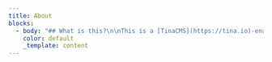 ```yaml
---
title: About
blocks:
  - body: "## What is this?\n\nThis is a [TinaCMS](https://tina.io)-enabled Next.js app, so you can edit your content on a live page. In this project the Tina file-based CMS is used via GraphQL: it's powered by a schema that *you* define. It not only serves content from Markdown files in your repository, but it also generates TinaCMS forms for you automatically ✨.\n\n### Scope\n\n* Run this project locally using local content within this repository.\n* Connect to Tina Cloud to benefit from its GraphQL Content API.\n* Deploy the site to visually edit your site.\n* Invite collaborators.\n* Another test.\n* a 3rd test\n\n## Requirements\n\n* Git\n* [Node.js Active LTS](https://nodejs.org/en/about/releases/)\n* Yarn\n\n## Fork this repository\n\n⚠️⚠️ Start by **forking** the repository and then pull it down to your computer. ⚠️⚠️\n\n## Install\n\n> ℹ️ This project uses `yarn` as a package manager, if `yarn` isn't installed on your machine, open a terminal and run `npm install -g yarn`\n\nInstall the project's dependencies:\n\n```\nyarn install\n```\n\n> ⚠️ If you'd like to use `npm` beware that there is no `package-lock.json` so we can't guarantee the dependencies are the same for you.\n\n## Run the project locally\n\nTo run the local development server:\n\n```\nyarn dev\n```\n\nThis command starts the GraphQL server and the Next.js application in development mode. It also regenerates your schema types for TypeScript and GraphQL so changes to your `.tina` config are reflected immediately.\n\nOne of the most interesting aspects of the Tina Cloud Content API is that it doesn't actually require anything from the Cloud to work locally. Since Tina is by default a Git-backed CMS, everything can be run from your local filesystem via the CLI. :sunglasses:\n\nThis is ideal for development workflows and the API is identical to the one used in the cloud, so once you're ready to deploy your application you won't face any challenges there.\n\nOpen [`http://localhost:3000`](http://localhost:3000) in your browser to see your file-based content being loaded from the GraphQL API.\n\n## Edit content locally\n\nWe need to define some local environment variables in order to edit content with Tina.\n\nCopy `.env.example` to `.env`:\n\n```sh\ncp .env.example .env\n\n```\n\n`NEXT_PUBLIC_USE_LOCAL_CLIENT` should be set to `1`, other values can be ignored for now.\n\nRestart your server and visit [`http://localhost:3000/`](http://localhost:3000/%60), and click \"enter edit mode\" in the top right hand corner, the same page is displayed but you can notice a pencil icon at the bottom left corner.\n\nClick to open Tina's sidebar which displays a form with fields you can edit and see update live on the page.\nSince we're working locally, saving results in changes to your local filesystem.\n\nFrom here, you're ready to start building your own project, to read a little bit about how this project is structured, and how to modify it to make it your own,\nread the [folder structure](#starter-structure) section below.\n\nWhen you're ready to deploy your site, read on about how you can connect to Tina Cloud and make authenticated changes via our Cloud API.\n\n> **NOTE:** In this project there are two way to enter edit mode. You can click the \"enter edit mode button\" or visit [`/admin`](http://localhost/admin). You can also disable the edit button by setting `NEXT_PUBLIC_SHOW_EDIT_BTN=0` in `.env`\n\n## Connect to Tina Cloud\n\nWhile the fully-local development workflow is the recommended way for developers to work,\nyou'll obviously want other editors and collaborators to be able to make changes on a hosted website with authentication.\n\n> ℹ️ Changes in edit mode show up on your home page after your site finishes a rebuild.\n\n## Register your local application with Tina Cloud\n\n1. Visit [auth.tina.io](https://auth.tina.io/register), create an organization, and sign in. Make a note of your organization name.\n2. Create a Tina Cloud app which connects to the GitHub repository you've just forked. Once your app is created, click on the app to get to the app settings and copy the client ID.\n\n## Connect your local project with Tina Cloud\n\nIn the `env.local` file set:\n\n* `NEXT_PUBLIC_USE_LOCAL_CLIENT` to `0`.\n* `NEXT_PUBLIC_ORGANIZATION_NAME` to your Tina Cloud organization name\n* `NEXT_PUBLIC_TINA_CLIENT_ID` to the Client ID displayed in your Tina Cloud App.\n* `NEXT_PUBLIC_SHOW_EDIT_BTN` to `0` or `1`, `0` means there is no \"enter edit mode\" and you will have to visit [`/admin`](http://localhost/admin) to enter edit mode.\n\nRestart your server and run `yarn dev` again.\n\nOpen [`http://localhost:3000/`](http://localhost:3000/%60) and click \"enter edit mode\"\n\n![](/uploads/tina-cloud-authorization.png)\n\nThis time a modal asks you to authenticate through Tina Cloud. Upon success, your edits will be sent to the cloud server (and subsequently to GitHub).\n\n#### Edit content\n\nMake some edits through the sidebar and click save.\nChanges are saved in your GitHub repository.\n\nNow that Tina Cloud editing is working correctly, we can deploy the site so that other team members can make edits too.\n\n> ℹ️ Gotcha: since your changes are being synced directly to Github, you'll notice that when your in non-\"edit\" mode your page still receive the unedited data from your local filesystem. This is mostly fine since editing with Tina Cloud is designed for hosted environments. But beware that changes to your schema may result in a mismatch between the Tina Cloud API and your local client.\n\n## Deploy\n\n### Vercel\n\n[![Deploy with Vercel](/uploadshttps://vercel.com/button)](https://vercel.com/new/)\n\nConnect to your GitHub repository and set the same environment variables as the ones in your `env.local` file:\n\n```\nNEXT_PUBLIC_ORGANIZATION_NAME= <YOUR_ORGANIZATION>\nNEXT_PUBLIC_TINA_CLIENT_ID= <YOUR_CLIENT_ID>\n```\n\n![](/uploads/vercel-congratulations.png)\n\n\U0001F389 Congratulations, your site is now live!\n\nYou can test that everything is configured correctly by navigating to `[your deployment URL]/`, click \"edit this site\",\nlog in to Tina Cloud, and making some edits. Your changes should be saved to your GitHub repository.\n\n### Netlify\n\n[![Deploy to Netlify](/uploadshttps://www.netlify.com/img/deploy/button.svg)](https://app.netlify.com/start/)\n\nConnect to your GitHub repository, then:\n\n* set the **build command** to `yarn build`,\n* set the **publish directory**. To `.next/` .\n\n![](/uploads/netlify-build-settings.png)\n\nClick on **advanced** to add the same environment variables as the ones in your `env.local` file:\n\n```\nNEXT_PUBLIC_ORGANIZATION_NAME= <YOUR_ORGANIZATION>\nNEXT_PUBLIC_TINA_CLIENT_ID= <YOUR_CLIENT_ID>\n```\n\n![](/uploads/netlify-advanced-build-settings.png)\n\nCopy-paste your Organization ID and Client ID.\n\nOnce you're done, click \"Deploy site\".\n\nInstall the [\"Next on Netlify\" plugin](https://www.netlify.com/blog/2020/12/07/announcing-one-click-install-next.js-build-plugin-on-netlify/)\nin order to take advantage of server-side rendering and Next.js preview features.\n\nTrigger a new deploy for changes to take effect.\n\nYou can test that everything is configured correctly by navigating to `[your deployment URL]/`, click \"edit this site\",\nlog in to Tina Cloud, and making some edits. Your changes should be saved to your GitHub repository.\n\n***\n\n## Starter structure\n\nTina Cloud Starter is a [Next.js](https://nextjs.org) application. The file-based routing happens through the `pages` directory. To edit this site, navigate to the `/admin` route. This will cause you to go into edit mode where Tina is loaded. Tina is only loaded in edit mode so it will not effect the production bundle size.\n\n### `tina/schema.ts`\n\nThis is where your schema is defined, when you make changes here you'll notice that the generated GraphQL API changes too. It's a good idea to run your GraphQL server while editing so you can see any breakages.\n\n> Tip: Visit the GraphQL GUI at `http://localhost:4001/altair` so you can see how changes to the schema are updated in GraphQL.\n\n### `pages/[filename].tsx`\n\nThis page can be seen at `http://localhost:3000/`, it loads the content from a markdown file which can be found in this repository at `/content/pages/home.md`. You can edit this page at by navigating to `http://localhost:3000/admin`.\n\nHead over to the [reference](/docs/tinacms-reference/) documentation to learn more about [defining a schema](/docs/schema/) or [querying with GraphQL](/docs/graphql/)\n\n### `pages/posts/[filename].tsx`\n\nThe posts are stored in the `content/posts` directory of this repository, and their routes are built with `getStaticPaths` dynamically at build time.\n\n### The `content` folder\n\nHere's where your actual content lives, you can control how content is stored from the `defineSchema` function, by default we use `markdown`.\n\n### `components`\n\nMost of the components in this project are very basic and are for demonstration purposes, feel free to replace them with something of your own!\n\n### `pages/_app.js`\n\nThe `_app.js` file is a feature in Next.js that allows you to wrap all of your routes in some specific logic which will be applied to every page. We're using it to wrap your site content in TinaCMS context. We do this so when data passes through, we can *hydrate* it so that it's editable in real time. You may notice that it's being loaded dynamically based on something called `EditState`, when you're in edit mode we'll load `TinaCMS` and all that it provides. When you're not in edit mode Tina stays out of the way so your builds stay lean.\n\nBy default we've toggle the `showEditButton` to `true`. You'll likely want to remove that option as it'll show for visitors to your site.\n\n### `pages/posts/[filename].tsx`\n\nThe posts are stored in the `content/posts` directory of this repository, and their routes are built with `getStaticPaths` dynamically at build time. You'll notice a couple of helper functions like `getStaticPropsForTina` and `staticRequest`. These are helper functions to make sure you're returning data from the local GraphQL server in a shape that Tina understands. Feel free to bring your own http client if you'd like. Read more about these helpers in the [Next.JS APIs documentation](/docs/tinacms-context/)\n\n### Creating your own pages\n\nFor now, TinaCMS works best when you:\n\n1. Use `getStaticProps` for data\n2. Return data from `getStaticProps` with `data`, `query`, and `variables` properties.\n3. Wrap your `_app.js` in TinaCMS dynamically.\n\nAfter that, you're on your own. Go build something and share it with us on [Twitter](https://twitter.com/tina_cms).\nTo browse the docs and query our GraphQL API, run `yarn dev` in your Tina project and go to `http://localhost:4001/altair`.\n\n## Getting Help\n\nTina Cloud is in public alpha, you might face issues, to provide feedback or get help with any challenges you may have:\n\n* Read the [Tina Cloud documentation](https://tina.io/docs/tina-cloud/).\n* [Join our Discord](https://discord.gg/zumN63Ybpf).\n* Visit the [community forum](https://community.tinacms.org/) to ask questions.\n* Reach out to us on Twitter at [@tina\\_cms](https://twitter.com/tina_cms).\n* [Email us](mailto:support@tina.io) to schedule a call with our team and share more about your context and what you're trying to achieve.\n* Get support through the chat widget on the Tina Cloud Dashboard\n\n## LICENSE\n\nLicensed under the [Apache 2.0 license](./LICENSE).\n"
    color: default
    _template: content
---
```


